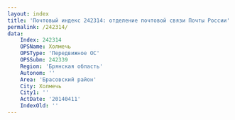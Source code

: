 ```yaml
---
layout: index
title: 'Почтовый индекс 242314: отделение почтовой связи Почты России'
permalink: /242314/
data:
    Index: 242314
    OPSName: Холмечь
    OPSType: 'Передвижное ОС'
    OPSSubm: 242339
    Region: 'Брянская область'
    Autonom: ''
    Area: 'Брасовский район'
    City: Холмечь
    City1: ''
    ActDate: '20140411'
    IndexOld: ''
---
```

